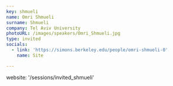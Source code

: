 ```yaml
---
key: shmueli
name: Omri Shmueli
surname: Shmueli
company: Tel Aviv University
photoURL: /images/speakers/Omri_Shmueli.jpg
type: invited
socials:
  - link: 'https://simons.berkeley.edu/people/omri-shmueli-0'
    name: Site

---
```

website: '/sessions/invited_shmueli'
